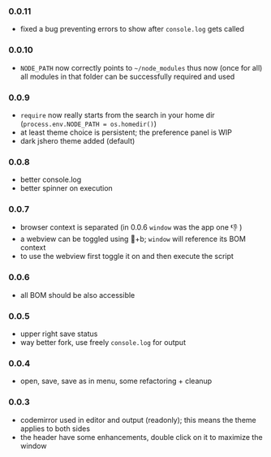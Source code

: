 ### 0.0.11 
- fixed a bug preventing errors to show after `console.log` gets called

### 0.0.10 
- `NODE_PATH` now correctly points to `~/node_modules` thus now (once for all) all modules in that folder can be successfully required and used

### 0.0.9
- `require` now really starts from the search in your home dir (`process.env.NODE_PATH = os.homedir()`)
- at least theme choice is persistent; the preference panel is WIP
- dark jshero theme added (default)

### 0.0.8
- better console.log
- better spinner on execution

### 0.0.7
- browser context is separated (in 0.0.6 `window` was the app one 👎 )
- a webview can be toggled using +b; `window` will reference its BOM context
- to use the webview first toggle it on and then execute the script

### 0.0.6
- all BOM should be also accessible

### 0.0.5
- upper right save status
- way better fork, use freely `console.log` for output

### 0.0.4
- open, save, save as in menu, some refactoring + cleanup
### 0.0.3
- codemirror used in editor and output (readonly); this means the theme applies to both sides
- the header have some enhancements, double click on it to maximize the window